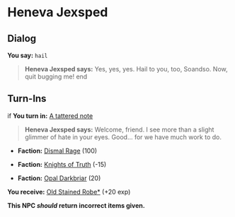 # Heneva Jexsped
## Dialog

**You say:** `hail`



>**Heneva Jexsped says:** Yes, yes, yes.  Hail to you, too, Soandso.  Now, quit bugging me!
end

## Turn-Ins




if **You turn in:** [A tattered note](/item/18855)


>**Heneva Jexsped says:** Welcome, friend. I see more than a slight glimmer of hate in your eyes. Good... for we have much work to do.


* __Faction:__ [Dismal Rage](/faction/271) (100)


* __Faction:__ [Knights of Truth](/faction/281) (-15)


* __Faction:__ [Opal Darkbriar](/faction/296) (20)


 **You receive:**  [Old Stained Robe*](/item/13565) (+20 exp)

**This NPC *should* return incorrect items given.**




